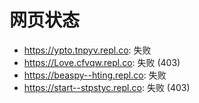 # 网页状态
- https://ypto.tnpyv.repl.co: 失败
- https://Love.cfvqw.repl.co: 失败 (403)
- https://beaspy--hting.repl.co: 失败
- https://start--stpstyc.repl.co: 失败 (403)
